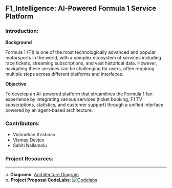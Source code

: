 ## F1_Intelligence: AI-Powered Formula 1 Service Platform

### **Introduction:**
**Background**

Formula 1 (F1) is one of the most technologically advanced and popular motorsports in the world, with a complex ecosystem of services including race tickets, streaming subscriptions, and vast historical data. However, navigating these services can be challenging for users, often requiring multiple steps across different platforms and interfaces.

**Objective**

To develop an AI-powered platform that streamlines the Formula 1 fan experience by integrating various services (ticket booking, F1 TV subscriptions, statistics, and customer support) through a unified interface powered by an agent-based architecture.


### **Contributors:**
- Vishodhan Krishnan
- Vismay Devjee
- Sahiti Nallamolu  

### **Project Resources:**
---
a. **Diagrams**: [Architecture Diagram](https://github.com/BigDataIA-Fall2024-TeamA6/Assignment_4/tree/main/architecture_diagram)  
b. **Project Proposal CodeLabs**: [![Codelabs](https://img.shields.io/badge/Documentation-blue)](https://codelabs-preview.appspot.com/?file_id=18Dh24v--CAF-GTskYUyELuM3h3dAlbzd2TrMmoOw1yg#0) 
